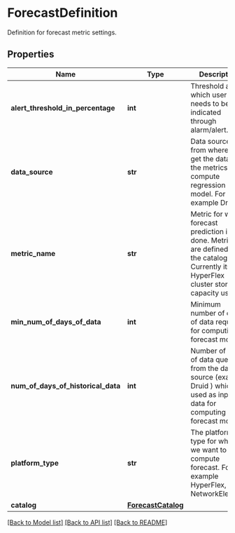 # ForecastDefinition

Definition for forecast metric settings. 
## Properties
Name | Type | Description | Notes
------------ | ------------- | ------------- | -------------
**alert_threshold_in_percentage** | **int** | Threshold above which user needs to be indicated through alarm/alert.   | [optional] [readonly] 
**data_source** | **str** | Data source from where we get the data for the metrics to compute regression model. For example Druid.   | [optional] [readonly] 
**metric_name** | **str** | Metric for which forecast prediction is done. Metrics are defined in the catalog file. Currently its only HyperFlex cluster storage capacity usage.   | [optional] [readonly] 
**min_num_of_days_of_data** | **int** | Minimum number of days of data required for computing forecast model.   | [optional] [readonly] 
**num_of_days_of_historical_data** | **int** | Number of days of data queried from the data source (example Druid ) which is used as input data for computing forecast model.   | [optional] [readonly] 
**platform_type** | **str** | The platform type for which we want to compute forecast. For example HyperFlex, NetworkElement.    | [optional] [readonly] 
**catalog** | [**ForecastCatalog**](.md) |  | [optional] 

[[Back to Model list]](../README.md#documentation-for-models) [[Back to API list]](../README.md#documentation-for-api-endpoints) [[Back to README]](../README.md)


